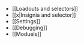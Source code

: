 * [[Loadouts and selectors]] 
* [[x|Insignia and selector]] 
* [[Settings]]
* [[Debugging]]
* [[Moduels]]